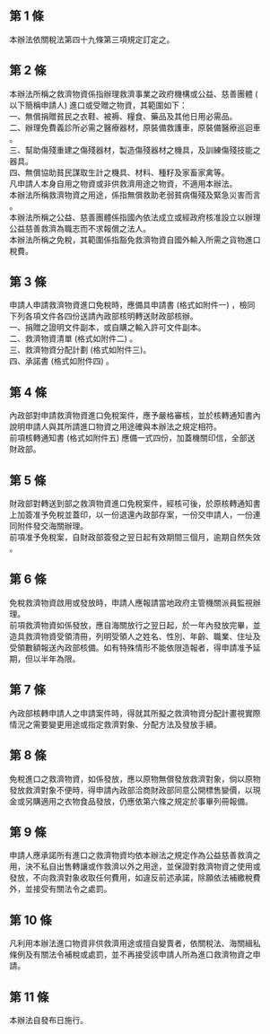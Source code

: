 第 1 條
-------
本辦法依關稅法第四十九條第三項規定訂定之。

第 2 條
-------
本辦法所稱之救濟物資係指辦理救濟事業之政府機構或公益、慈善團體 (  
以下簡稱申請人) 進口或受贈之物資，其範圍如下：  
一、無償捐贈貧民之衣鞋、被褥、糧食、藥品及其他日用必需品。  
二、辦理免費義診所必需之醫療器材，原裝備救護車，原裝備醫療巡迴車  
    。  
三、幫助傷殘重建之傷殘器材，製造傷殘器材之機具，及訓練傷殘技能之  
    器具。  
四、無償協助貧民謀取生計之機具、材料、種籽及家畜家禽等。  
凡申請人本身自用之物資或非供救濟用途之物資，不適用本辦法。  
本辦法所稱救濟物資之用途，係指無償救助老弱貧病傷殘及緊急災害而言  
。  
本辦法所稱之公益、慈善團體係指國內依法成立或經政府核准設立以辦理  
公益慈善救濟為職志而不求報償之法人。  
本辦法所稱之免稅，其範圍係指豁免救濟物資自國外輸入所需之貨物進口  
稅費。

第 3 條
-------
申請人申請救濟物資進口免稅時，應備具申請書 (格式如附件一) ，檢同  
下列各項文件各四份送請內政部核明轉送財政部核辦。  
一、捐贈之證明文件副本，或自購之輸入許可文件副本。  
二、救濟物資清單 (格式如附件二) 。  
三、救濟物資分配計劃 (格式如附件三)。  
四、承諾書 (格式如附件四) 。

第 4 條
-------
內政部對申請救濟物資進口免稅案件，應予嚴格審核，並於核轉通知書內  
說明申請人與其所請進口物資之用途確與本辦法之規定相符。  
前項核轉通知書 (格式如附件五) 應備一式四份，加蓋機關印信，全部送  
財政部。

第 5 條
-------
財政部對轉送到部之救濟物資進口免稅案件，經核可後，於原核轉通知書  
上加簽准予免稅並蓋印，以一份退還內政部存案，一份交申請人，一份連  
同附件發交海關辦理。  
前項准予免稅案，自財政部簽發之翌日起有效期間三個月，逾期自然失效  
。

第 6 條
-------
免稅救濟物資啟用或發放時，申請人應報請當地政府主管機關派員監視辦  
理。  
前項救濟物資如係發放，應自海關放行之翌日起，於一年內發放完畢，並  
造具救濟物資受領清冊，列明受領人之姓名、性別、年齡、職業、住址及  
受領數額報送內政部核備。如有特殊情形不能依限造報者，得申請准予延  
期，但以半年為限。

第 7 條
-------
內政部核轉申請人之申請案件時，得就其所擬之救濟物資分配計畫視實際  
情況之需要變更用途或指定救濟對象、分配方法及發放手續。

第 8 條
-------
免稅進口之救濟物資，如係發放，應以原物無償發放救濟對象，倘以原物  
發放救濟對象不便時，得申請內政部洽商財政部同意公開標售變價，以現  
金或另購適用之衣物食品發放，仍應依第六條之規定於事畢列冊報備。

第 9 條
-------
申請人應承諾所有進口之救濟物資均依本辦法之規定作為公益慈善救濟之  
用，決不私自出售轉讓或作救濟以外之用途，並保證對救濟物資之使用或  
發放，不向救濟對象收取任何費用，如違反前述承諾，除願依法補繳稅費  
外，並接受有關法令之處罰。

第 10 條
--------
凡利用本辦法進口物資非供救濟用途或擅自變賣者，依關稅法、海關緝私  
條例及有關法令補稅或處罰，並不再接受該申請人所為進口救濟物資之申  
請。

第 11 條
--------
本辦法自發布日施行。

